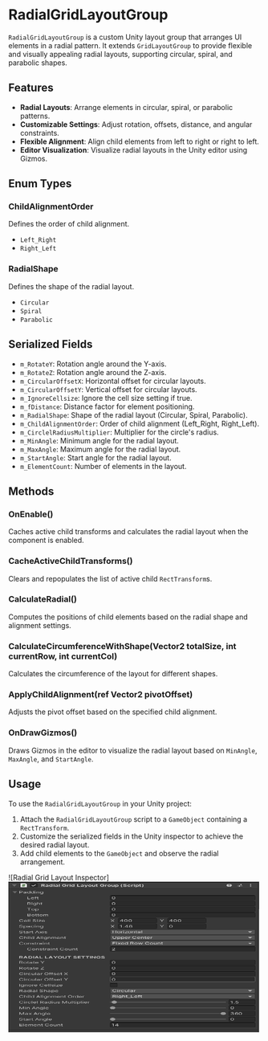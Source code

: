 # RadialGridLayoutGroup

`RadialGridLayoutGroup` is a custom Unity layout group that arranges UI elements in a radial pattern. It extends `GridLayoutGroup` to provide flexible and visually appealing radial layouts, supporting circular, spiral, and parabolic shapes.

## Features

- **Radial Layouts**: Arrange elements in circular, spiral, or parabolic patterns.
- **Customizable Settings**: Adjust rotation, offsets, distance, and angular constraints.
- **Flexible Alignment**: Align child elements from left to right or right to left.
- **Editor Visualization**: Visualize radial layouts in the Unity editor using Gizmos.

## Enum Types

### ChildAlignmentOrder
Defines the order of child alignment.
- `Left_Right`
- `Right_Left`

### RadialShape
Defines the shape of the radial layout.
- `Circular`
- `Spiral`
- `Parabolic`

## Serialized Fields

- `m_RotateY`: Rotation angle around the Y-axis.
- `m_RotateZ`: Rotation angle around the Z-axis.
- `m_CircularOffsetX`: Horizontal offset for circular layouts.
- `m_CircularOffsetY`: Vertical offset for circular layouts.
- `m_IgnoreCellsize`: Ignore the cell size setting if true.
- `m_fDistance`: Distance factor for element positioning.
- `m_RadialShape`: Shape of the radial layout (Circular, Spiral, Parabolic).
- `m_ChildAlignmentOrder`: Order of child alignment (Left_Right, Right_Left).
- `m_CirclelRadiusMultiplier`: Multiplier for the circle's radius.
- `m_MinAngle`: Minimum angle for the radial layout.
- `m_MaxAngle`: Maximum angle for the radial layout.
- `m_StartAngle`: Start angle for the radial layout.
- `m_ElementCount`: Number of elements in the layout.

## Methods

### OnEnable()
Caches active child transforms and calculates the radial layout when the component is enabled.

### CacheActiveChildTransforms()
Clears and repopulates the list of active child `RectTransform`s.

### CalculateRadial()
Computes the positions of child elements based on the radial shape and alignment settings.

### CalculateCircumferenceWithShape(Vector2 totalSize, int currentRow, int currentCol)
Calculates the circumference of the layout for different shapes.

### ApplyChildAlignment(ref Vector2 pivotOffset)
Adjusts the pivot offset based on the specified child alignment.

### OnDrawGizmos()
Draws Gizmos in the editor to visualize the radial layout based on `MinAngle`, `MaxAngle`, and `StartAngle`.

## Usage

To use the `RadialGridLayoutGroup` in your Unity project:

1. Attach the `RadialGridLayoutGroup` script to a `GameObject` containing a `RectTransform`.
2. Customize the serialized fields in the Unity inspector to achieve the desired radial layout.
3. Add child elements to the `GameObject` and observe the radial arrangement.

![Radial Grid Layout Inspector]<img src="Assets/Textures/Inspector_Screenshot.png" alt="Radial Grid Layout Inspector" width="500" height="300">
